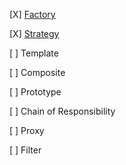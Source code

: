 [X] [Factory](bin/factory/)

[X] [Strategy](bin/strategy)

[ ] Template

[ ] Composite

[ ] Prototype

[ ] Chain of Responsibility

[ ] Proxy

[ ] Filter